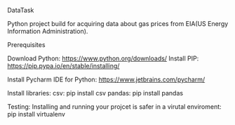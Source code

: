 DataTask

Python project build for acquiring data about gas prices from EIA(US Energy Information Administration).

Prerequisites

Download Python: https://www.python.org/downloads/
Install PIP: https://pip.pypa.io/en/stable/installing/ 

Install Pycharm  IDE for Python: https://www.jetbrains.com/pycharm/

Install libraries: 
  csv: pip install csv
  pandas: pip install pandas
  
Testing: 
 Installing and running your projcet is safer in a virutal enviroment: pip install virtualenv
